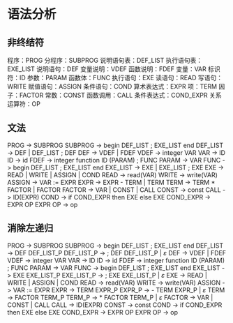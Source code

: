 # 语法分析

## 非终结符

程序：PROG
分程序：SUBPROG
说明语句表：DEF_LIST
执行语句表：EXE_LIST
说明语句：DEF
变量说明：VDEF
函数说明：FDEF
变量：VAR
标识符：ID
参数：PARAM
函数体：FUNC
执行语句：EXE
读语句：READ
写语句：WRITE
赋值语句：ASSIGN
条件语句：COND
算术表达式：EXPR
项：TERM
因子：FACTOR
常数：CONST
函数调用：CALL
条件表达式：COND_EXPR
关系运算符：OP

## 文法

PROG -> SUBPROG
SUBPROG -> begin DEF_LIST ; EXE_LIST end
DEF_LIST -> DEF | DEF_LIST ; DEF
DEF -> VDEF | FDEF
VDEF -> integer VAR
VAR -> ID
ID -> id
FDEF -> integer function ID (PARAM) ; FUNC
PARAM -> VAR
FUNC -> begin DEF_LIST ; EXE_LIST end
EXE_LIST -> EXE | EXE_LIST ; EXE
EXE -> READ | WRITE | ASSIGN | COND
READ -> read(VAR)
WRITE -> write(VAR)
ASSIGN -> VAR := EXPR
EXPR -> EXPR - TERM | TERM
TERM -> TERM * FACTOR | FACTOR
FACTOR -> VAR | CONST | CALL
CONST -> const
CALL -> ID(EXPR)
COND -> if COND_EXPR then EXE else EXE
COND_EXPR -> EXPR OP EXPR
OP -> op

## 消除左递归

PROG -> SUBPROG
SUBPROG -> begin DEF_LIST ; EXE_LIST end
DEF_LIST -> DEF DEF_LIST_P
DEF_LIST_P -> ; DEF DEF_LIST_P | $\varepsilon$
DEF -> VDEF | FDEF
VDEF -> integer VAR
VAR -> ID
ID -> id
FDEF -> integer function ID (PARAM) ; FUNC
PARAM -> VAR
FUNC -> begin DEF_LIST ; EXE_LIST end
EXE_LIST -> EXE EXE_LIST_P
EXE_LIST_P -> ; EXE EXE_LIST_P | $\varepsilon$
EXE -> READ | WRITE | ASSIGN | COND
READ -> read(VAR)
WRITE -> write(VAR)
ASSIGN -> VAR := EXPR
EXPR -> TERM EXPR_P
EXPR_P -> - TERM EXPR_P | $\varepsilon$
TERM -> FACTOR TERM_P
TERM_P -> * FACTOR TERM_P | $\varepsilon$
FACTOR -> VAR | CONST | CALL
CALL -> ID(EXPR)
CONST -> const
COND -> if COND_EXPR then EXE else EXE
COND_EXPR -> EXPR OP EXPR
OP -> op
